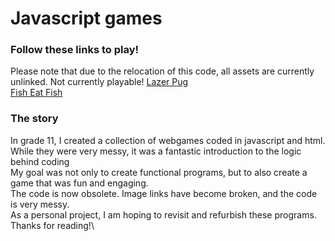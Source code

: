 # Javascript games
### Follow these links to play!
Please note that due to the relocation of this code, all assets are currently unlinked. Not currently playable!
[Lazer Pug](https://minnietj.github.io/Fish%20and%20Lazer%20Pug/LazerPug-OriginalEdition.html)\
[Fish Eat Fish](https://minnietj.github.io/Fish%20and%20Lazer%20Pug/FishEatFish-OriginalEdition.html)

### The story
In grade 11, I created a collection of webgames coded in javascript and html.\
While they were very messy, it was a fantastic introduction to the logic behind coding\
My goal was not only to create functional programs, but to also create a game that was fun and engaging.\
The code is now obsolete. Image links have become broken, and the code is very messy.\
As a personal project, I am hoping to revisit and refurbish these programs.\
Thanks for reading!\
